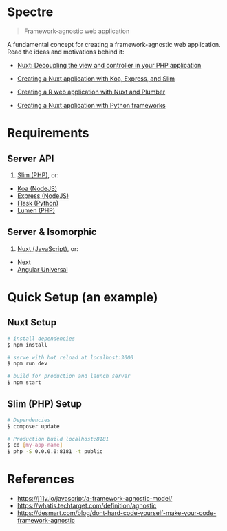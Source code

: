 # Spectre

> Framework-agnostic web application

A fundamental concept for creating a framework-agnostic web application. Read the ideas and motivations behind it:

* [Nuxt: Decoupling the view and controller in your PHP application](https://www.codementor.io/lautiamkok/decoupling-the-view-and-controller-in-your-php-application-introducing-nuxt-c4awxbol0)

* [Creating a Nuxt application with Koa, Express, and Slim](https://www.codementor.io/lautiamkok/creating-a-nuxt-application-with-koa-express-and-slim-cfqjp0ylw)

* [Creating a R web application with Nuxt and Plumber](https://www.codementor.io/lautiamkok/creating-a-r-web-application-with-nuxt-and-plumber-dnsjkq4wq)

* [Creating a Nuxt application with Python frameworks](https://www.codementor.io/lautiamkok/creating-a-nuxt-application-with-python-frameworks-kd2yjqsfx)

# Requirements

## Server API

1. [Slim (PHP)](https://www.slimframework.com/), or:

* [Koa (NodeJS)](http://flask.pocoo.org/)
* [Express (NodeJS)](https://expressjs.com/)
* [Flask (Python)](http://flask.pocoo.org/)
* [Lumen (PHP)](https://lumen.laravel.com/)

## Server & Isomorphic

1. [Nuxt (JavaScript)](https://nuxtjs.org/), or:

* [Next](https://nextjs.org/)
* [Angular Universal](https://angular.io/guide/universal)

# Quick Setup (an example)

## Nuxt Setup

``` bash
# install dependencies
$ npm install

# serve with hot reload at localhost:3000
$ npm run dev

# build for production and launch server
$ npm start
```

## Slim (PHP) Setup

``` bash
# Dependencies
$ composer update

# Production build localhost:8181
$ cd [my-app-name]
$ php -S 0.0.0.0:8181 -t public
```

# References

* https://j11y.io/javascript/a-framework-agnostic-model/
* https://whatis.techtarget.com/definition/agnostic
* https://desmart.com/blog/dont-hard-code-yourself-make-your-code-framework-agnostic
